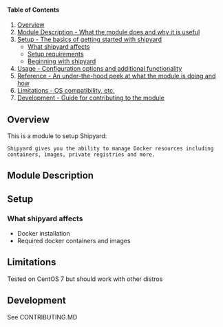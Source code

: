#### Table of Contents

1. [Overview](#overview)
2. [Module Description - What the module does and why it is useful](#module-description)
3. [Setup - The basics of getting started with shipyard](#setup)
    * [What shipyard affects](#what-shipyard-affects)
    * [Setup requirements](#setup-requirements)
    * [Beginning with shipyard](#beginning-with-shipyard)
4. [Usage - Configuration options and additional functionality](#usage)
5. [Reference - An under-the-hood peek at what the module is doing and how](#reference)
5. [Limitations - OS compatibility, etc.](#limitations)
6. [Development - Guide for contributing to the module](#development)

## Overview

This is a module to setup Shipyard:

```
Shipyard gives you the ability to manage Docker resources including containers, images, private registries and more.      
```

## Module Description



## Setup

### What shipyard affects

* Docker installation
* Required docker containers and images

## Limitations

Tested on CentOS 7 but should work with other distros

## Development

See CONTRIBUTING.MD
